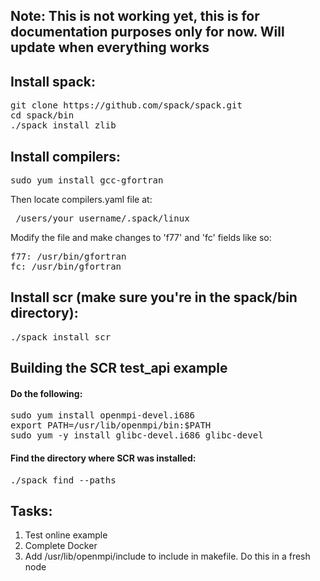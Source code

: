 ## Note: This is not working yet, this is for documentation purposes only for now. Will update when everything works

## Install spack:

<pre>git clone https://github.com/spack/spack.git
cd spack/bin
./spack install zlib
</pre>

## Install compilers:

<pre>sudo yum install gcc-gfortran</pre>

Then locate compilers.yaml file at:
<pre> /users/your_username/.spack/linux </pre>

Modify the file and make changes to 'f77' and 'fc' fields like so:
<pre>
f77: /usr/bin/gfortran
fc: /usr/bin/gfortran
</pre>

## Install scr (make sure you're in the spack/bin directory):

<pre>./spack install scr</pre>

## Building the SCR test_api example

#### Do the following:
<pre>
sudo yum install openmpi-devel.i686
export PATH=/usr/lib/openmpi/bin:$PATH
sudo yum -y install glibc-devel.i686 glibc-devel
</pre>

#### Find the directory where SCR was installed:
<pre>./spack find --paths</pre>


## Tasks:
1. Test online example
2. Complete Docker
3. Add /usr/lib/openmpi/include to include in makefile. Do this in a fresh node
